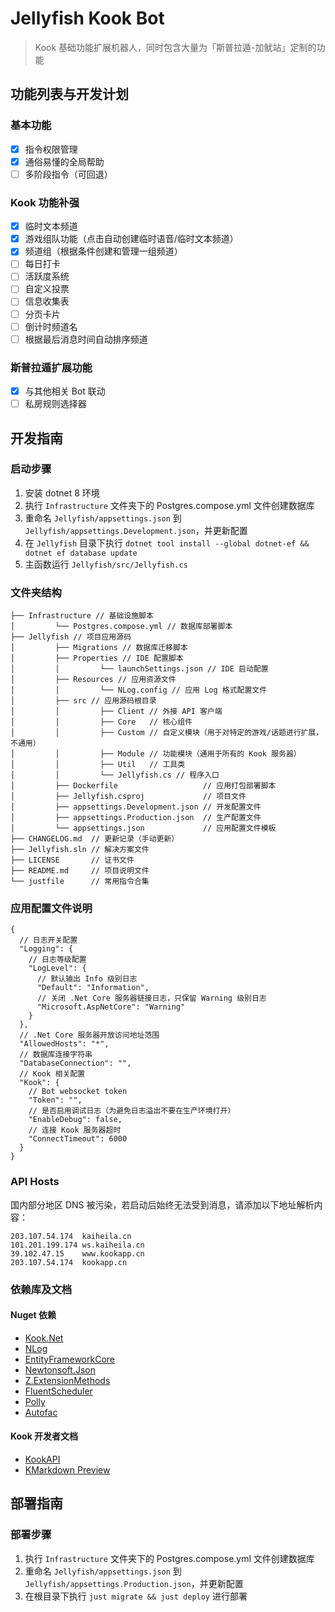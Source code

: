 # Jellyfish Kook Bot

> Kook 基础功能扩展机器人，同时包含大量为「斯普拉遁-加鱿站」定制的功能

## 功能列表与开发计划

### 基本功能

- [x] 指令权限管理
- [x] 通俗易懂的全局帮助
- [ ] 多阶段指令（可回退）

### Kook 功能补强

- [x] 临时文本频道
- [x] 游戏组队功能（点击自动创建临时语音/临时文本频道）
- [x] 频道组（根据条件创建和管理一组频道）
- [ ] 每日打卡
- [ ] 活跃度系统
- [ ] 自定义投票
- [ ] 信息收集表
- [ ] 分页卡片
- [ ] 倒计时频道名
- [ ] 根据最后消息时间自动排序频道

### 斯普拉遁扩展功能

- [x] 与其他相关 Bot 联动
- [ ] 私房规则选择器

## 开发指南

### 启动步骤

1. 安装 dotnet 8 环境
2. 执行 `Infrastructure` 文件夹下的 Postgres.compose.yml 文件创建数据库
3. 重命名 `Jellyfish/appsettings.json` 到 `Jellyfish/appsettings.Development.json`，并更新配置
4. 在 `Jellyfish` 目录下执行 `dotnet tool install --global dotnet-ef && dotnet ef database update`
5. 主函数运行 `Jellyfish/src/Jellyfish.cs`

### 文件夹结构

```tree
├── Infrastructure // 基础设施脚本
│         └── Postgres.compose.yml // 数据库部署脚本
├── Jellyfish // 项目应用源码
│         ├── Migrations // 数据库迁移脚本
│         ├── Properties // IDE 配置脚本
│         │         └── launchSettings.json // IDE 启动配置
│         ├── Resources // 应用资源文件
│         │         └── NLog.config // 应用 Log 格式配置文件
│         ├── src // 应用源码根目录
│         │         ├── Client // 外接 API 客户端
│         │         ├── Core   // 核心组件
│         │         ├── Custom // 自定义模块（用于对特定的游戏/话题进行扩展，不通用）
│         │         ├── Module // 功能模块（通用于所有的 Kook 服务器）
│         │         ├── Util   // 工具类
│         │         └── Jellyfish.cs // 程序入口
│         ├── Dockerfile                   // 应用打包部署脚本
│         ├── Jellyfish.csproj             // 项目文件
│         ├── appsettings.Development.json // 开发配置文件
│         ├── appsettings.Production.json  // 生产配置文件
│         └── appsettings.json             // 应用配置文件模板
├── CHANGELOG.md  // 更新记录（手动更新）
├── Jellyfish.sln // 解决方案文件
├── LICENSE       // 证书文件
├── README.md     // 项目说明文件
└── justfile      // 常用指令合集
```

### 应用配置文件说明

```json5
{
  // 日志开关配置
  "Logging": {
    // 日志等级配置
    "LogLevel": {
      // 默认输出 Info 级别日志
      "Default": "Information",
      // 关闭 .Net Core 服务器链接日志，只保留 Warning 级别日志
      "Microsoft.AspNetCore": "Warning"
    }
  },
  // .Net Core 服务器开放访问地址范围
  "AllowedHosts": "*",
  // 数据库连接字符串
  "DatabaseConnection": "",
  // Kook 相关配置
  "Kook": {
    // Bot websocket token
    "Token": "",
    // 是否启用调试日志（为避免日志溢出不要在生产环境打开）
    "EnableDebug": false,
    // 连接 Kook 服务器超时
    "ConnectTimeout": 6000
  }
}

```

### API Hosts

国内部分地区 DNS 被污染，若启动后始终无法受到消息，请添加以下地址解析内容：

```hosts
203.107.54.174  kaiheila.cn
101.201.199.174 ws.kaiheila.cn
39.102.47.15    www.kookapp.cn
203.107.54.174  kookapp.cn
```

### 依赖库及文档

#### Nuget 依赖

* [Kook.Net](https://kooknet.dev/index.html)
* [NLog](https://nlog-project.org/)
* [EntityFrameworkCore](https://docs.microsoft.com/zh-cn/ef/core/)
* [Newtonsoft.Json](https://www.newtonsoft.com/json)
* [Z.ExtensionMethods](https://csharp-extension.com/)
* [FluentScheduler](https://fluentscheduler.github.io/creating-schedules/)
* [Polly](https://www.thepollyproject.org/)
* [Autofac](https://autofac.org/)

#### Kook 开发者文档

* [KookAPI](https://developer.kookapp.cn/doc/reference)
* [KMarkdown Preview](https://www.kookapp.cn/tools/message-builder.html#/kmarkdown)

## 部署指南

### 部署步骤

1. 执行 `Infrastructure` 文件夹下的 Postgres.compose.yml 文件创建数据库
2. 重命名 `Jellyfish/appsettings.json` 到 `Jellyfish/appsettings.Production.json`，并更新配置
3. 在根目录下执行 `just migrate && just deploy` 进行部署

